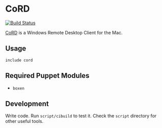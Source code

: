 # CoRD

[![Build Status](https://travis-ci.org/boxen/puppet-cord.png?branch=master)](https://travis-ci.org/boxen/puppet-cord)

[CoRD](http://cord.sourceforge.net/) is a Windows Remote Desktop Client for the Mac.

## Usage

```puppet
include cord
```

## Required Puppet Modules

* `boxen`

## Development

Write code. Run `script/cibuild` to test it. Check the `script`
directory for other useful tools.
